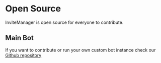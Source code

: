 # Open Source

InviteManager is open source for everyone to contribute.

## Main Bot

If you want to contribute or run your own custom bot instance check our [Github repository](https://github.com/LolRiTTeR/invite-manager-bot)
